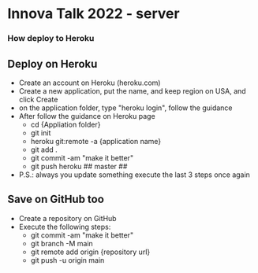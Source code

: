 # Innova Talk 2022 - server

### How deploy to Heroku
## Deploy on Heroku
- Create an account on Heroku (heroku.com)
- Create a new application, put the name, and keep region on USA, and click Create
- on the application folder, type "heroku login", follow the guidance
- After follow the guidance on Heroku page
  - cd {Appliation folder}
  - git init
  - heroku git:remote -a {application name} 
  - git add .
  - git commit -am "make it better"
  - git push heroku ## master ##
- P.S.: always you update something execute the last 3 steps once again

## Save on GitHub too
- Create a repository on GitHub
- Execute the following steps:
    - git commit -am "make it better"
    - git branch -M main
    - git remote add origin {repository url}
    - git push -u origin main
